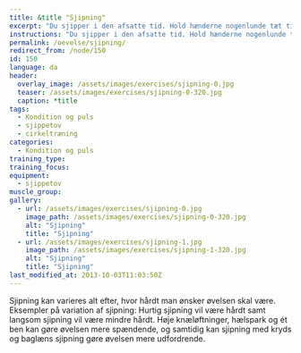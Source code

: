 ```yaml
---
title: &title "Sjipning"
excerpt: "Du sjipper i den afsatte tid. Hold hænderne nogenlunde tæt til hoften og sørg for at sjippetovet primært svinges i håndleddene."
instructions: "Du sjipper i den afsatte tid. Hold hænderne nogenlunde tæt til hoften og sørg for at sjippetovet primært svinges i håndleddene."
permalink: /oevelse/sjipning/
redirect_from: /node/150
id: 150
language: da
header:
  overlay_image: /assets/images/exercises/sjipning-0.jpg
  teaser: /assets/images/exercises/sjipning-0-320.jpg
  caption: *title
tags:
  - Kondition og puls
  - sjippetov
  - cirkeltræning
categories:
  - Kondition og puls
training_type: 
training_focus: 
equipment:
  - sjippetov
muscle_group:
gallery:
  - url: /assets/images/exercises/sjipning-0.jpg
    image_path: /assets/images/exercises/sjipning-0-320.jpg
    alt: "Sjipning"
    title: "Sjipning"
  - url: /assets/images/exercises/sjipning-1.jpg
    image_path: /assets/images/exercises/sjipning-1-320.jpg
    alt: "Sjipning"
    title: "Sjipning"
last_modified_at: 2013-10-03T11:03:50Z
---
```


Sjipning kan varieres alt efter, hvor hårdt man ønsker øvelsen skal være. Eksempler på variation af sjipning: Hurtig sjipning vil være hårdt samt langsom sjipning vil være mindre hårdt. Høje knæløftninger, hælspark og ét ben kan gøre øvelsen mere spændende, og samtidig kan sjipning med kryds og baglæns sjipning gøre øvelsen mere udfordrende.
